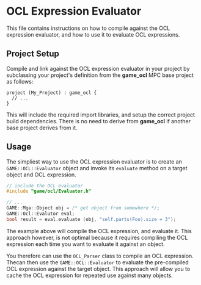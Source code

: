 OCL Expression Evaluator
=============================

This file contains instructions on how to compile against the OCL
expression evaluator, and how to use it to evaluate OCL expressions.

Project Setup
-------------------------

Compile and link against the OCL expression evaluator in your project
by subclassing your project's definition from the **game_ocl** MPC base
project as follows:

```
project (My_Project) : game_ocl {
  // ...
}
```

This will include the required import libraries, and setup the correct
project build dependencies. There is no need to derive from **game_ocl**
if another base project derives from it.

Usage
---------------

The simpliest way to use the OCL expression evaluator is to create an
```GAME::OCL::Evaluator``` object and invoke its ```evaluate``` method on
a target object and OCL expression.

```cpp
// include the OCL evaluator
#include "game/ocl/Evaluator.h"

// ...
GAME::Mga::Object obj = /* get object from somewhere */;
GAME::Ocl::Evalutor eval;
bool result = eval.evaluate (obj, "self.parts(Foo).size = 3");
```

The example above will compile the OCL expression, and evaluate it. This approach
however, is not optimal because it requires compiling the OCL expression each
time you want to evaluate it against an object.

You therefore can use the ```OCL_Parser``` class to compile an OCL expression.
Thecan then use the ```GAME::OCL::Evaluator``` to evaluate the pre-compiled OCL
expression against the target object. This approach will allow you to cache the
OCL expression for repeated use against many objects.
